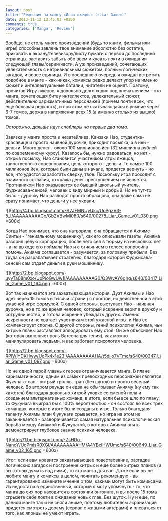```yaml
---
layout: post
title: "Рецензия на мангу «Игра лжецов» («Liar Game»)"
date: 2013-11-12 12:45:03 +0300
comments: true
categories: ['Manga', 'Review']
---
```

Вообще, не столь много произведений (будь то книги, фильмы или игры) способны завлечь твое внимание абсолютно без остатка, приковать к экрану/телевизору/листу бумаги с первой до последней страницы, заставить забыть обо всем и кусать локти в ожидании следующей главы/серии/части. А уж произведений, сочетающих увлекательность с нетривиальным сюжетом, полным логических загадок, и вовсе единицы. И в последнюю очередь я ожидал встретить подобное в манге - как-никак, комиксы редко делают упор на именно сюжет и интеллектуальные баталии, читатели не оценят. Поэтому, прочитав Игру лжецов, я довольно долго ходил под впечатлением - это манга, сочетающая битву интеллектов, увлекательный сюжет, действительно харизматичных персонажей (причем почти всех, что еще большая редкость), и при этом не скатывающаяся в уныние через 6-7 томов, держа в напряжении всех 15 (а именно столько их вышло) томов.

*Осторожно, дальше идут спойлеры на первые два тома.*

<!-- more -->

Завязка у манги проста и незатейлива. Канзаки Нао, студентке-красавице и просто наивной дурочке, приходит посылка, а в ней - деньги. Много денег - около 100 миллионов йен (32 миллиона рублей по современному курсу). Казалось бы, нужно радоваться, но нет - открыв посылку, Нао становится участником Игры лжецов, таинственного соревнования, цель которого - деньги. Те самые 100 миллионов йен, которые были даны в начале, придется вернуть - но все, что удастся заработать сверху, твое. Поскольку игра проходит с взаимного согласия, то кража денег преступлением не является. Противником Нао оказывается ее бывший школьный учитель, Фуджисава-сенсей, человек с виду мирный и добрый. Но не тут-то было - дурочку Нао разводят просто образцово, она даже сама не сразу понимает, что деньги у нее украли.

![](http://4.bp.blogspot.com/-S2JFMNUyUkc/UoPgzV3-5_I/AAAAAAAAAGo/Gb2VBwMi080/s640/00278_Liar_Game_v01_030.png =600x)

Когда Нао понимает, что она натворила, она обращается к Акияме Синтьи - "гениальному мошеннику", как его описывали газеты. Акияма разорил целую корпорацию, после чего сел в тюрьму на несколько лет - а на выходе его поймала Нао и с отчаянием в голосе попросила помочь. Акияма соглашается - разумеется, за половину прибыли. Без труда он разрабатывает стратегию, благодаря которой Фуджисава-сенсей сам отдает деньги в руки мошеннику.

![](http://2.bp.blogspot.com/-uyyTa08m0xo/UoPioGwUw1I/AAAAAAAAAG0/Q3WvAY6gIrg/s640/00417_Liar_Game_v01_164.png =600x)

Вот так начинается эта захватывающая история. Дуэт Акиямы и Нао идет через 15 томов и тысячи страниц с простой, но действенной в этой ужасной игре формулой. С одной стороны, выступает Нао - наивная дурочка, но в то же время человек, который искренне верит в дружбу и сотрудничество, и готова искренне убеждать других. Именно искренности не хватает участникам этой ужасной игры, и Нао ее компенсирует сполна. С другой стороны, гений психологии Акияма, чьи хитрые планы заставляют аплодировать ему стоя. Он же объясняет Нао (которая выполняет роль Ватсона для гения), как можно манипулировать людьми, и как работает психология человека.

![](http://2.bp.blogspot.com/-RPlWjYDKHww/UoPk4x1e23I/AAAAAAAAAHA/t5dijo7VTmc/s640/00347_Liar_Game_v01_097.png =600x)

Но не одной парой главных героев ограничивается манга. В плане харизматичности,  одним из самых превосходных персонажей является Фукунага-сан - хитрый тролль, трап (без шуток) и просто веселый человек. Во втором раунде он едва не обыгрывает Акияму (ну ему так кажется) благодаря довольно хитрой уловке со сменой пола и созданием альтернативных команд, в итоге, если бы все шло по плану, то Фукунага выиграл бы с 100% вероятностью - он состоял во всех трех командах, которые в итоге были созданы в игре. Только благодаря таланту Акиямы план Фукунаги срывается, но игра на этом не заканчивается - разворачивается самая натуральная психологическая борьба между Акиямой и Фукунагой, в которых Акияма опять демонстрирует глубокое знание психики человека.

![](http://1.bp.blogspot.com/-ZsHDo-NanoY/UoPmisR0XGI/AAAAAAAAAHM/A4YBxIHWUmc/s640/00649_Liar_Game_v02_165.png =600x)

Итог: если вам нравится захватывающее повествование, разгадка логических загадок и построение хитрых и еще более хитрых планов (и вы готовы думать над ними), то эта манга для вас. Даже если вы не любите мангу и комиксы в целом, почитать рекомендую - вы гарантированно измените мнение о том, какими могут быть комиксами. Из недостатков единственный, который я могу упомянуть - то, что манга до сих пор находится в состоянии онгоинга, и вы после 15 тома сгрызете себе локти в ожидании новых глав. Без шуток. Ну и еще, по данной манге так и не сняли аниме, поэтому любителям экранизаций придется смотреть дораму (сериал с живыми актерами) и плеваться от того, как японцы не умеют играть.
